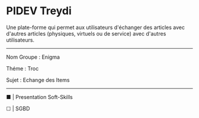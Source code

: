 # PIDEV Treydi

Une plate-forme qui permet aux utilisateurs d'échanger des articles avec d'autres articles (physiques, virtuels ou de service) avec d'autres utilisateurs.

------------------------------------------------------------------------------------------------------------------------------------------------------------------------

Nom Groupe : Enigma

Théme : Troc

Sujet : Echange des Items

------------------------------------------------------------------------------------------------------------------------------------------------------------------------

■ | Presentation Soft-Skills 

☐ | SGBD


